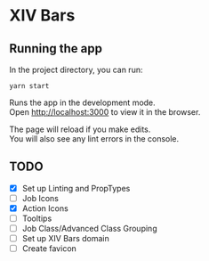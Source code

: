 # XIV Bars

## Running the app

In the project directory, you can run:

  `yarn start`

Runs the app in the development mode.<br>
Open [http://localhost:3000](http://localhost:3000) to view it in the browser.

The page will reload if you make edits.<br>
You will also see any lint errors in the console.

## TODO

* [x] Set up Linting and PropTypes
* [ ] Job Icons
* [x] Action Icons
* [ ] Tooltips
* [ ] Job Class/Advanced Class Grouping
* [ ] Set up XIV Bars domain
* [ ] Create favicon
